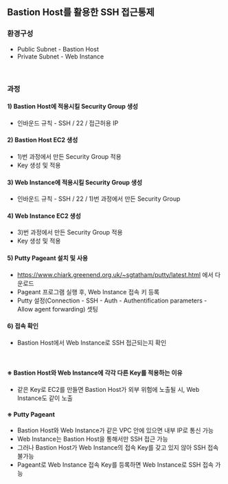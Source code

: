 ## Bastion Host를 활용한 SSH 접근통제

### 환경구성
- Public Subnet - Bastion Host
- Private Subnet - Web Instance

<br/>

### 과정
#### 1\) Bastion Host에 적용시킬 Security Group 생성
- 인바운드 규칙 - SSH / 22 / 접근허용 IP

#### 2\) Bastion Host EC2 생성
- 1)번 과정에서 만든 Security Group 적용
- Key 생성 및 적용

#### 3\) Web Instance에 적용시킬 Security Group 생성
- 인바운드 규칙 - SSH / 22 / 1)번 과정에서 만든 Security Group

#### 4\) Web Instance EC2 생성
- 3)번 과정에서 만든 Security Group 적용
- Key 생성 및 적용

#### 5\) Putty Pageant 설치 및 사용
- https://www.chiark.greenend.org.uk/~sgtatham/putty/latest.html 에서 다운로드
- Pageant 프로그램 실행 후, Web Instance 접속 키 등록
- Putty 설정(Connection - SSH - Auth - Authentification parameters - Allow agent forwarding) 셋팅

#### 6\) 접속 확인
- Bastion Host에서 Web Instance로 SSH 접근되는지 확인

<br/>

#### ※ Bastion Host와 Web Instance에 각각 다른 Key를 적용하는 이유
- 같은 Key로 EC2를 만들면 Bastion Host가 외부 위험에 노출될 시, Web Instance도 같이 노출

#### ※ Putty Pageant
- Bastion Host와 Web Instance가 같은 VPC 안에 있으면 내부 IP로 통신 가능
- Web Instance는 Bastion Host을 통해서만 SSH 접근 가능
- 그러나 Bastion Host가 Web Instance의 접속 Key를 갖고 있지 않아 SSH 접속 불가능
- Pageant로 Web Instance 접속 Key를 등록하면 Web Instance로 SSH 접속 가능
